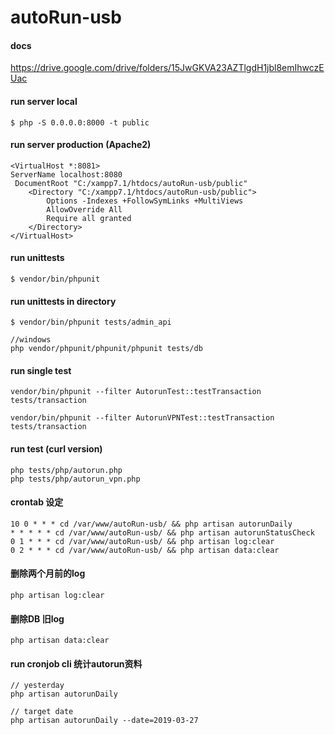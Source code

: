 # autoRun-usb

#### docs
https://drive.google.com/drive/folders/15JwGKVA23AZTlgdH1jbl8emIhwczEUac

#### run server local
```
$ php -S 0.0.0.0:8000 -t public
```

#### run server production (Apache2)
```
<VirtualHost *:8081>
ServerName localhost:8080
 DocumentRoot "C:/xampp7.1/htdocs/autoRun-usb/public"
    <Directory "C:/xampp7.1/htdocs/autoRun-usb/public">
        Options -Indexes +FollowSymLinks +MultiViews
        AllowOverride All
        Require all granted
    </Directory>
</VirtualHost>
```

#### run unittests
```
$ vendor/bin/phpunit
```

#### run unittests in directory
```
$ vendor/bin/phpunit tests/admin_api

//windows
php vendor/phpunit/phpunit/phpunit tests/db
```

#### run single test
```
vendor/bin/phpunit --filter AutorunTest::testTransaction tests/transaction

vendor/bin/phpunit --filter AutorunVPNTest::testTransaction tests/transaction
```


#### run test (curl version)
```
php tests/php/autorun.php
php tests/php/autorun_vpn.php
```

#### crontab 设定
```
10 0 * * * cd /var/www/autoRun-usb/ && php artisan autorunDaily
* * * * * cd /var/www/autoRun-usb/ && php artisan autorunStatusCheck
0 1 * * * cd /var/www/autoRun-usb/ && php artisan log:clear
0 2 * * * cd /var/www/autoRun-usb/ && php artisan data:clear
```

#### 删除两个月前的log
```
php artisan log:clear
```

#### 删除DB 旧log
```
php artisan data:clear
```

#### run cronjob cli 统计autorun资料
```
// yesterday
php artisan autorunDaily

// target date
php artisan autorunDaily --date=2019-03-27
```